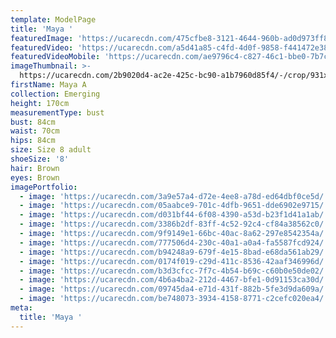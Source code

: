 ```yaml
---
template: ModelPage
title: 'Maya '
featuredImage: 'https://ucarecdn.com/475cfbe8-3121-4644-960b-ad0d973ff87a/'
featuredVideo: 'https://ucarecdn.com/a5d41a85-c4fd-4d0f-9858-f441472e3805/'
featuredVideoMobile: 'https://ucarecdn.com/ae9796c4-c827-46c1-bbe0-7b7c40434ca5/'
imageThumbnail: >-
  https://ucarecdn.com/2b9020d4-ac2e-425c-bc90-a1b7960d85f4/-/crop/931x1289/208,257/-/preview/
firstName: Maya A
collection: Emerging
height: 170cm
measurementType: bust
bust: 84cm
waist: 70cm
hips: 84cm
size: Size 8 adult
shoeSize: '8'
hair: Brown
eyes: Brown
imagePortfolio:
  - image: 'https://ucarecdn.com/3a9e57a4-d72e-4ee8-a78d-ed64dbf0ce5d/'
  - image: 'https://ucarecdn.com/05aabce9-701c-4dfb-9651-dde6902e9715/'
  - image: 'https://ucarecdn.com/d031bf44-6f08-4390-a53d-b23f1d41a1ab/'
  - image: 'https://ucarecdn.com/3386b2df-83ff-4c52-92c4-cf84a38562c0/'
  - image: 'https://ucarecdn.com/9f9149e1-66bc-40ac-8a62-297e8542354a/'
  - image: 'https://ucarecdn.com/777506d4-230c-40a1-a0a4-fa5587fcd924/'
  - image: 'https://ucarecdn.com/b94248a9-679f-4e15-8bad-e68da561ab29/'
  - image: 'https://ucarecdn.com/0174f019-c29d-411c-8536-42aaf346996d/'
  - image: 'https://ucarecdn.com/b3d3cfcc-7f7c-4b54-b69c-c60b0e50de02/'
  - image: 'https://ucarecdn.com/4b6a4ba2-212d-4467-bfe1-0d91153ca30d/'
  - image: 'https://ucarecdn.com/09745da4-e71d-431f-882b-5fe3d9da609a/'
  - image: 'https://ucarecdn.com/be748073-3934-4158-8771-c2cefc020ea4/'
meta:
  title: 'Maya '
---
```


